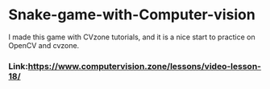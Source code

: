 # Snake-game-with-Computer-vision
I made this game with CVzone tutorials, and it is a nice start to practice on OpenCV and cvzone.
### Link:https://www.computervision.zone/lessons/video-lesson-18/
